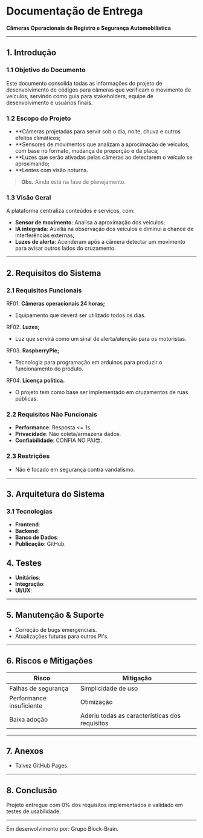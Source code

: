 # Documentação de Entrega

**Câmeras Operacionais de Registro e Segurança Automobilística**

---

## 1. Introdução

### 1.1 Objetivo do Documento

Este documento consolida todas as informações do projeto de desenvolvimento de códigos para câmeras que verificam o movimento de veículos, servindo como guia para stakeholders, equipe de desenvolvimento e usuários finais.

### 1.2 Escopo do Projeto

* **Câmeras projetadas para servir sob o dia, noite, chuva e outros efeitos climáticos;
* **Sensores de movimentos que analizam a aprocimação de veículos, com base no formato, mudança de proporção e da placa;
* **Luzes que serão ativadas pelas câmeras ao detectarem o veículo se aproximando;
* **Lentes com visão noturna.

> **Obs.** Ainda está na fase de planejamento.

### 1.3 Visão Geral

A plataforma centraliza conteúdos e serviços, com:

* **Sensor de movimento**: Analisa a aproximação dos veículos;
* **IA integrada**: Auxilia na observação dos veículos e diminui a chance de interferências externas;
* **Luzes de alerta**: Acenderam após a câmera detectar um movimento para avisar outros lados do cruzamento.

---

## 2. Requisitos do Sistema

### 2.1 Requisitos Funcionais

RF01. **Câmeras operacionais 24 horas;**
   * Equipamento que deverá ser utilizado todos os dias.

RF02. **Luzes;**
   * Luz que servirá como um sinal de alerta/atenção para os motoristas.

RF03. **RaspberryPie;**
   * Tecnologia para programação em arduinos para produzir o funcionamento do produto.

RF04. **Licença política.**
   * O projeto tem como base ser implementado em cruzamentos de ruas públicas.

### 2.2 Requisitos Não Funcionais

* **Performance**: Resposta <= 1s.
* **Privacidade**: Não coleta/armazena dados.
* **Confiabilidade**: CONFIA NO PAI😎.
### 2.3 Restrições

* Não é focado em segurança contra vandalismo.

---

## 3. Arquitetura do Sistema

### 3.1 Tecnologias

* **Frontend**: 
* **Backend**: 
* **Banco de Dados**: 
* **Publicação**: GitHub.

## 4. Testes

* **Unitários**: 
* **Integração**: 
* **UI/UX**: 

---

## 5. Manutenção & Suporte

* Correção de bugs emergenciais.
* Atualizações futuras para outros PI's.

---

## 6. Riscos e Mitigações

| Risco                    | Mitigação                                      |
| ------------------------ | ---------------------------------------------- |
| Falhas de segurança      | Simplicidade de uso                            |
| Performance insuficiente | Otimização                                     |
| Baixa adoção             | Aderiu todas as características dos requisitos |

---

## 7. Anexos

* Talvez GitHub Pages.

---

## 8. Conclusão

Projeto entregue com 0% dos requisitos implementados e validado em testes de usabilidade.

---

Em desenvolvimento por: Grupo Block-Brain.
